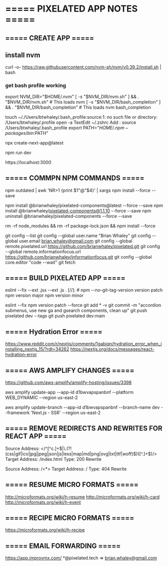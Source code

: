 # ===== PIXELATED APP NOTES =====

## ===== CREATE APP =====

## install nvm

curl -o- https://raw.githubusercontent.com/nvm-sh/nvm/v0.39.2/install.sh | bash

### get bash profile working 

export NVM_DIR="$HOME/.nvm"                
[ -s "$NVM_DIR/nvm.sh" ] && \. "$NVM_DIR/nvm.sh"  # This loads nvm
[ -s "$NVM_DIR/bash_completion" ] && \. "$NVM_DIR/bash_completion"  # This loads nvm bash_completion

touch ~/./Users/btwhaley/.bash_profile:source:1: no such file or directory: /Users/btwhaley/.profile
open -a TextEdit ~/.zshrc
Add : 
source /Users/btwhaley/.bash_profile
export PATH="$HOME/.npm-packages/bin:$PATH"

npx create-next-app@latest

npm run dev

https://localhost:3000

## ===== COMMPN NPM COMMANDS =====

npm outdated | awk 'NR>1 {print $1"@"$4}' | xargs npm install --force --save

npm install @brianwhaley/pixelated-components@latest --force --save
npm install @brianwhaley/pixelated-components@1.1.10 --force --save
npm uninstall @brianwhaley/pixelated-components --force --save

rm -rf node_modules && rm -rf package-lock.json && npm install --force

git config --list
git config --global user.name "Brian Whaley"
git config --global user.email brian.whaley@gmail.com
git config --global remote.pixelated.url https://github.com/brianwhaley/pixelated.git
git config --global remote.informationfocus.url https://github.com/brianwhaley/informationfocus.git
git config --global core.editor "code --wait"
git fetch

## ===== BUILD PIXELATED APP =====

eslint --fix --ext .jsx --ext .js .
[//]: # npm --no-git-tag-version version patch
npm version major
npm version minor

eslint --fix
npm version patch --force
git add * -v
git commit -m "accordion submenus, use new ga and gsearch components, clean up"
git push pixelated dev --tags
git push pixelated dev:main

## ===== Hydration Error =====
https://www.reddit.com/r/nextjs/comments/1gabiqn/hydration_error_when_installing_nextjs_15/?rdt=34262
https://nextjs.org/docs/messages/react-hydration-error


## ===== AWS AMPLIFY CHANGES =====

https://github.com/aws-amplify/amplify-hosting/issues/3398

aws amplify update-app --app-id d1bwvapspanbnf --platform WEB_DYNAMIC --region us-east-2

aws amplify update-branch --app-id d1bwvapspanbnf --branch-name dev --framework 'Next.js - SSR' --region us-east-2

## ===== REMOVE REDIRECTS AND REWRITES FOR REACT APP =====
Source Address: </^[^c.]+$|\.(?!(css|gif|ico|jpg|jpeg|json|js|less|map|md|png|svg|txt|ttf|woff)$)([^.]+$)/>
Target Address: /index.html
Type: 200 Rewrite

Source Address: /<*>
Target Address: /
Type: 404 Rewrite

## ===== RESUME MICRO FORMATS =====
http://microformats.org/wiki/h-resume
http://microformats.org/wiki/h-card
http://microformats.org/wiki/h-event


## ===== RECIPE MICRO FORMATS =====
https://microformats.org/wiki/h-recipe



## ===== EMAIL FORWARDING =====
https://app.improvmx.com/
*@pixelated.tech => brian.whaley@gmail.com